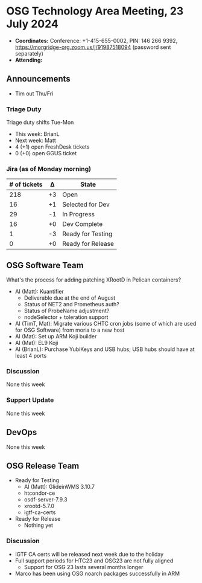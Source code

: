 # OSG Technology Area Meeting, 23 July 2024

-   **Coordinates:** Conference: +1-415-655-0002, PIN: 146 266 9392,
    <https://morgridge-org.zoom.us/j/91987518094> (password sent separately)
-   **Attending:** 

## Announcements

-   Tim out Thu/Fri

### Triage Duty

Triage duty shifts Tue-Mon

-   This week: BrianL
-   Next week: Matt
-   4 (+1) open FreshDesk tickets
-   0 (+0) open GGUS ticket

### Jira (as of Monday morning)

| # of tickets | &Delta; | State             |
|--------------|---------|-------------------|
| 218          | +3      | Open              |
| 16           | +1      | Selected for Dev  |
| 29           | -1      | In Progress       |
| 16           | +0      | Dev Complete      |
| 1            | -3      | Ready for Testing |
| 0            | +0      | Ready for Release |

## OSG Software Team

What's the process for adding patching XRootD in Pelican containers?

-   AI (Matt): Kuantifier
    -   Deliverable due at the end of August
    -   Status of NET2 and Prometheus auth?
    -   Status of ProbeName adjustment?
    -   nodeSelector + toleration support
-   AI (TimT, Mat): Migrate various CHTC cron jobs (some of which are used for OSG Software)
    from moria to a new host
-   AI (Mat): Set up ARM Koji builder
-   AI (Mat): EL9 Koji
-   AI (BrianL): Purchase YubiKeys and USB hubs; USB hubs should have at least 4 ports

### Discussion

None this week

### Support Update

None this week

## DevOps

None this week

## OSG Release Team

-   Ready for Testing
    - AI (Matt): GlideinWMS 3.10.7
    - htcondor-ce
    - osdf-server-7.9.3
    - xrootd-5.7.0
    - igtf-ca-certs
-   Ready for Release
    -   Nothing yet

### Discussion

-   IGTF CA certs will be released next week due to the holiday
-   Full support periods for HTC23 and OSG23 are not fully aligned
    - Support for OSG 23 lasts several months longer
-   Marco has been using OSG noarch packages successfully in ARM
